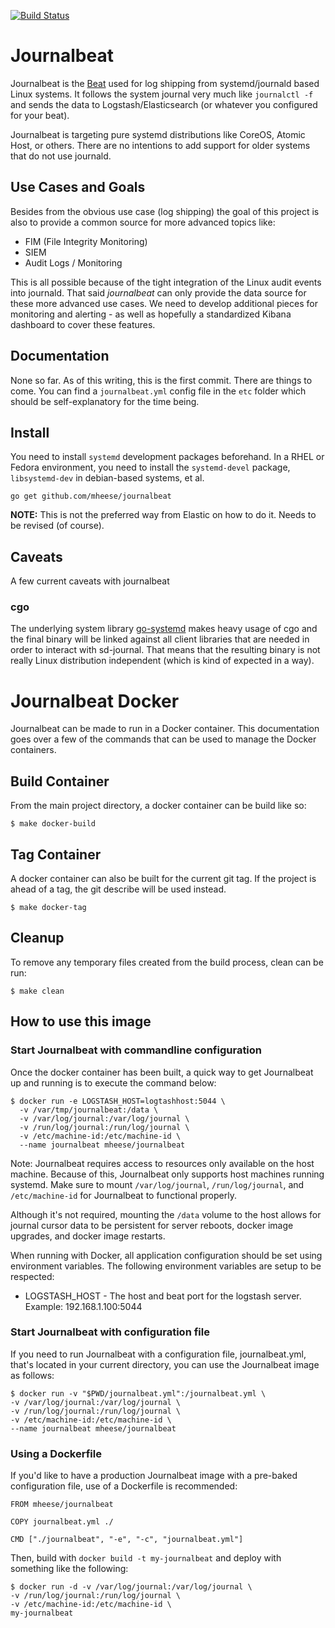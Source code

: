 [![Build Status](https://travis-ci.org/mheese/journalbeat.svg?branch=master)](https://travis-ci.org/mheese/journalbeat)

# Journalbeat

Journalbeat is the [Beat](https://www.elastic.co/products/beats) used for log
shipping from systemd/journald based Linux systems. It follows the system journal
very much like `journalctl -f` and sends the data to Logstash/Elasticsearch (or
whatever you configured for your beat).

Journalbeat is targeting pure systemd distributions like CoreOS, Atomic Host, or
others. There are no intentions to add support for older systems that do not use
journald.

## Use Cases and Goals

Besides from the obvious use case (log shipping) the goal of this project is also
to provide a common source for more advanced topics like:
- FIM (File Integrity Monitoring)
- SIEM
- Audit Logs / Monitoring

This is all possible because of the tight integration of the Linux audit events
into journald. That said _journalbeat_ can only provide the data source for
these more advanced use cases. We need to develop additional pieces for
monitoring and alerting - as well as hopefully a standardized Kibana dashboard
to cover these features.

## Documentation

None so far. As of this writing, this is the first commit. There are things to
come. You can find a `journalbeat.yml` config file in the `etc` folder which
should be self-explanatory for the time being.

## Install

You need to install `systemd` development packages beforehand. In a
RHEL or Fedora environment, you need to install the `systemd-devel` package, `libsystemd-dev` in debian-based systems, et al.

`go get github.com/mheese/journalbeat`

**NOTE:** This is not the preferred way from Elastic on how to do it. Needs to
be revised (of course).

## Caveats

A few current caveats with journalbeat

### cgo

The underlying system library [go-systemd](https://github.com/coreos/go-systemd) makes heavy usage of cgo and the final binary will be linked against all client libraries that are needed in order to interact with sd-journal. That means that
the resulting binary is not really Linux distribution independent (which is kind of expected in a way).


# Journalbeat Docker

Journalbeat can be made to run in a Docker container. This documentation goes
over a few of the commands that can be used to manage the Docker containers.

## Build Container

From the main project directory, a docker container can be build like so:

    $ make docker-build

## Tag Container

A docker container can also be built for the current git tag. If the project is
ahead of a tag, the git describe will be used instead.  

    $ make docker-tag

## Cleanup

To remove any temporary files created from the build process, clean can be run:

    $ make clean

## How to use this image

### Start Journalbeat with commandline configuration

Once the docker container has been built, a quick way to get Journalbeat up and
running is to execute the command below:

    $ docker run -e LOGSTASH_HOST=logtashhost:5044 \
      -v /var/tmp/journalbeat:/data \
      -v /var/log/journal:/var/log/journal \
      -v /run/log/journal:/run/log/journal \
      -v /etc/machine-id:/etc/machine-id \
      --name journalbeat mheese/journalbeat

Note: Journalbeat requires access to resources only available on the host machine.
Because of this, Journalbeat only supports host machines running systemd. Make
sure to mount `/var/log/journal`, `/run/log/journal`, and `/etc/machine-id` for
Journalbeat to functional properly.

Although it's not required, mounting the `/data` volume to the host allows for
journal cursor data to be persistent for server reboots, docker image upgrades,
and docker image restarts.

When running with Docker, all application configuration should be set using
environment variables. The following environment variables are setup to be respected:

* LOGSTASH_HOST - The host and beat port for the logstash server. Example: 192.168.1.100:5044

### Start Journalbeat with configuration file

If you need to run Journalbeat with a configuration file, journalbeat.yml, that's
located in your current directory, you can use the Journalbeat image as follows:

    $ docker run -v "$PWD/journalbeat.yml":/journalbeat.yml \
    -v /var/log/journal:/var/log/journal \
    -v /run/log/journal:/run/log/journal \
    -v /etc/machine-id:/etc/machine-id \
    --name journalbeat mheese/journalbeat

### Using a Dockerfile

If you'd like to have a production Journalbeat image with a pre-baked configuration
file, use of a Dockerfile is recommended:

```
FROM mheese/journalbeat

COPY journalbeat.yml ./

CMD ["./journalbeat", "-e", "-c", "journalbeat.yml"]
```

Then, build with `docker build -t my-journalbeat` and deploy with something like
the following:

    $ docker run -d -v /var/log/journal:/var/log/journal \
    -v /run/log/journal:/run/log/journal \
    -v /etc/machine-id:/etc/machine-id \
    my-journalbeat
